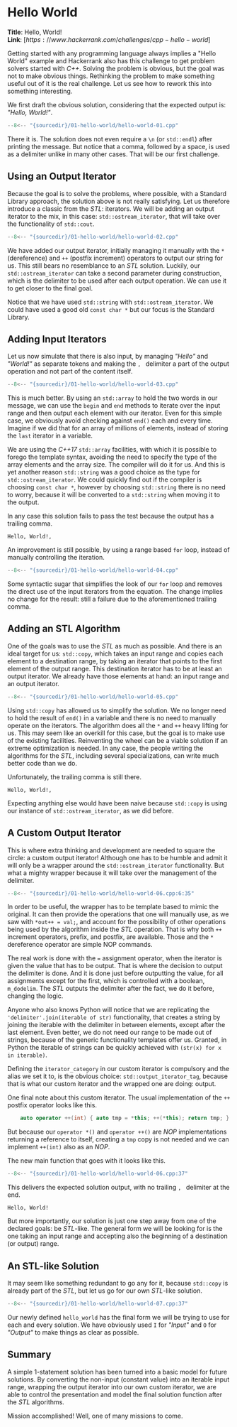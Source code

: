 # Hello World

**Title**: Hello, World!\
**Link**: $[https://www.hackerrank.com/challenges/cpp-hello-world]$ 

Getting started with any programming language always implies a "Hello World" example and Hackerrank also has this challenge to get problem solvers started with *C++*. Solving the problem is obvious, but the goal was not to make obvious things. Rethinking the problem to make something useful out of it is the real challenge. Let us see how to rework this into something interesting.

We first draft the obvious solution, considering that the expected output is: *"Hello, World!"*.

```cpp title
--8<-- "{sourcedir}/01-hello-world/hello-world-01.cpp"
```

There it is. The solution does not even require a `\n` (or `std::endl`) after printing the message. But notice that a comma, followed by a space, is used as a delimiter unlike in many other cases. That will be our first challenge.

## Using an Output Iterator

Because the goal is to solve the problems, where possible, with a Standard Library approach, the solution above is not really satisfying. Let us therefore introduce a classic from the *STL*: iterators. We will be adding an output iterator to the mix, in this case: `std::ostream_iterator`, that will take over the functionality of `std::cout`.

```cpp title
--8<-- "{sourcedir}/01-hello-world/hello-world-02.cpp"
```

We have added our output iterator, initially managing it manually with the `*` (dereference) and `++` (postfix increment) operators to output our string for us. This still bears no resemblance to an *STL* solution. Luckily, our `std::ostream_iterator` can take a second parameter during construction, which is the delimiter to be used after each output operation. We can use it to get closer to the final goal.

Notice that we have used `std::string` with `std::ostream_iterator`. We could have used a good old `const char *` but our focus is the Standard Library.

## Adding Input Iterators

Let us now simulate that there is also input, by managing *"Hello"* and *"World!"* as separate tokens and making the `, ` delimiter a part of the output operation and not part of the content itself.

```cpp title
--8<-- "{sourcedir}/01-hello-world/hello-world-03.cpp"
```

This is much better. By using an `std::array` to hold the two words in our message, we can use the `begin` and `end` methods to iterate over the input range and then output each element with our iterator. Even for this simple case, we obviously avoid checking against `end()` each and every time. Imagine if we did that for an array of millions of elements, instead of storing the `last` iterator in a variable.

We are using the *C++17* `std::array` facilities, with which it is possible to forego the template syntax, avoiding the need to specify the type of the array elements and the array size. The compiler will do it for us. And this is yet another reason `std::string` was a good choice as the type for `std::ostream_iterator`. We could quickly find out if the compiler is choosing `const char *`, however by choosing `std::string` there is no need to worry, because it will be converted to a `std::string` when moving it to the output.

In any case this solution fails to pass the test because the output has a trailing comma.

```
Hello, World!,
```

An improvement is still possible, by using a range based `for` loop, instead of manually controlling the iteration.

```cpp title
--8<-- "{sourcedir}/01-hello-world/hello-world-04.cpp"
```

Some syntactic sugar that simplifies the look of our `for` loop and removes the direct use of the input iterators from the equation. The change implies no change for the result: still a failure due to the aforementioned trailing comma.

## Adding an STL Algorithm

One of the goals was to use the *STL* as much as possible. And there is an ideal target for us: `std::copy`, which takes an input range and copies each element to a destination range, by taking an iterator that points to the first element of the output range. This destination iterator has to be at least an output iterator. We already have those elements at hand: an input range and an output iterator.

```cpp title
--8<-- "{sourcedir}/01-hello-world/hello-world-05.cpp"
```

Using `std::copy` has allowed us to simplify the solution. We no longer need to hold the result of `end()` in a variable and there is no need to manually operate on the iterators. The algorithm does all the `*` and `++` heavy lifting for us. This may seem like an overkill for this case, but the goal is to make use of the existing facilities. Reinventing the wheel can be a viable solution if an extreme optimization is needed. In any case, the people writing the algorithms for the *STL*, including several specializations, can write much better code than we do.

Unfortunately, the trailing comma is still there.

```
Hello, World!,
```

Expecting anything else would have been naive because `std::copy` is using our instance of `std::ostream_iterator`, as we did before.

## A Custom Output Iterator

This is where extra thinking and development are needed to square the circle: a custom output iterator! Although one has to be humble and admit it will only be a wrapper around the `std::ostream_iterator` functionality. But what a mighty wrapper because it will take over the management of the delimiter.

```cpp title
--8<-- "{sourcedir}/01-hello-world/hello-world-06.cpp:6:35"
```

In order to be useful, the wrapper has to be template based to mimic the original. It can then provide the operations that one will manually use, as we saw with `*out++ = val;`, and account for the possibility of other operations being used by the algorithm inside the *STL* operation. That is why both `++` increment operators, prefix, and postfix, are available. Those and the `*` dereference operator are simple NOP commands.

The real work is done with the `=` assignment operator, when the iterator is given the value that has to be output. That is where the decision to output the delimiter is done. And it is done just before outputting the value, for all assignments except for the first, which is controlled with a boolean, `m_dodelim`. The *STL* outputs the delimiter after the fact, we do it before, changing the logic.

Anyone who also knows Python will notice that we are replicating the `'delimiter'.join(iterable of str)` functionality, that creates a string by joining the iterable with the delimiter in between elements, except after the last element. Even better, we do not need our range to be made out of strings, because of the generic functionality templates offer us. Granted, in Python the iterable of strings can be quickly achieved with `(str(x) for x in iterable)`.

Defining the `iterator_category` in our custom iterator is compulsory and the alias we set it to, is the obvious choice: `std::output_iterator_tag`, because that is what our custom iterator and the wrapped one are doing: output.

One final note about this custom iterator. The usual implementation of the `++` postfix operator looks like this.

```cpp
    auto operator ++(int) { auto tmp = *this; ++(*this); return tmp; }
```

But because our `operator *()` and `operator ++()` are *NOP* implementations returning a reference to itself, creating a `tmp` copy is not needed and we can implement `++(int)` also as an *NOP*.

The new main function that goes with it looks like this.

```cpp title
--8<-- "{sourcedir}/01-hello-world/hello-world-06.cpp:37"
```

This delivers the expected solution output, with no trailing `, ` delimiter at the end.

```
Hello, World!
```

But more importantly, our solution is just one step away from one of the declared goals: be *STL*-like. The general form we will be looking for is the one taking an input range and accepting also the beginning of a destination (or output) range.

## An STL-like Solution

It may seem like something redundant to go any for it, because `std::copy` is already part of the *STL*, but let us go for our own *STL*-like solution.

```cpp title
--8<-- "{sourcedir}/01-hello-world/hello-world-07.cpp:37"
```

Our newly defined `hello_world` has the final form we will be trying to use for each and every solution. We have obviously used `I` for *"Input"* and `O` for *"Output"* to make things as clear as possible.

## Summary

A simple 1-statement solution has been turned into a basic model for future solutions. By converting the non-input (constant value) into an iterable input range, wrapping the output iterator into our own custom iterator, we are able to control the presentation and model the final solution function after the *STL* algorithms.

Mission accomplished! Well, one of many missions to come.
